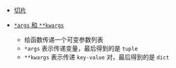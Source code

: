 - [切片](https://zhuanlan.zhihu.com/p/79541418)
  
- [`*args` 和 `**kwargs`](https://zhuanlan.zhihu.com/p/50804195)
  - 给函数传递一个可变参数列表
  - `*args` 表示传递变量，最后得到的是 `tuple`
  - `**kwargs` 表示传递 `key-value` 对，最后得到的是 `dict`

